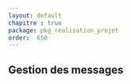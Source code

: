 ```yaml
---
layout: default
chapitre : true
package: pkg_realisation_projet
order:  650
---
```


## Gestion des messages

<!-- TODO backend-3 : gestion des messages -->
